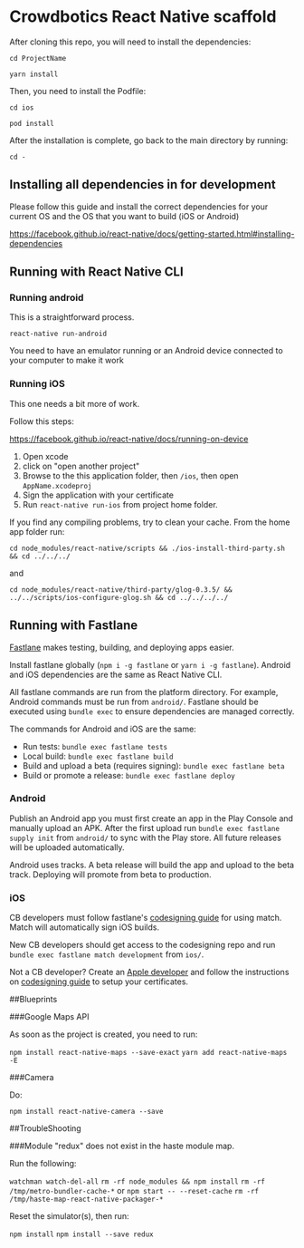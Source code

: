 # Crowdbotics React Native scaffold

After cloning this repo, you will need to install the dependencies:

`cd ProjectName`

`yarn install`

Then, you need to install the Podfile:

`cd ios`

`pod install`

After the installation is complete, go back to the main directory by running:

`cd -`

## Installing all dependencies in for development
Please follow this guide and install the correct dependencies for your current OS and the OS that you want to build (iOS or Android)

https://facebook.github.io/react-native/docs/getting-started.html#installing-dependencies

## Running with React Native CLI

### Running android
This is a straightforward process.

`react-native run-android`

You need to have an emulator running or an Android device connected to your computer to make it work

### Running iOS
This one needs a bit more of work.

Follow this steps:

https://facebook.github.io/react-native/docs/running-on-device

1) Open xcode
2) click on "open another project"
3) Browse to the this application folder, then `/ios`, then open `AppName.xcodeproj`
4) Sign the application with your certificate
5) Run `react-native run-ios` from project home folder.

If you find any compiling problems, try to clean your cache. From the home app folder run:

`cd node_modules/react-native/scripts && ./ios-install-third-party.sh && cd ../../../`

and

`cd node_modules/react-native/third-party/glog-0.3.5/ && ../../scripts/ios-configure-glog.sh && cd ../../../../`

## Running with Fastlane

[Fastlane](https://fastlane.tools/) makes testing, building, and deploying apps
easier.

Install fastlane globally (`npm i -g fastlane` or `yarn i -g fastlane`).
Android and iOS dependencies are the same as React Native CLI.

All fastlane commands are run from the platform directory. For example, Android
commands must be run from `android/`. Fastlane should be executed using `bundle
exec` to ensure dependencies are managed correctly.

The commands for Android and iOS are the same:

* Run tests: `bundle exec fastlane tests`
* Local build: `bundle exec fastlane build`
* Build and upload a beta (requires signing): `bundle exec fastlane beta`
* Build or promote a release: `bundle exec fastlane deploy`

### Android

Publish an Android app you must first create an app in the Play Console and
manually upload an APK. After the first upload run `bundle exec fastlane supply
init` from `android/` to sync with the Play store. All future releases will be
uploaded automatically.

Android uses tracks. A beta release will build the app and upload to the beta
track. Deploying will promote from beta to production.

### iOS

CB developers must follow fastlane's [codesigning guide](https://codesigning.guide/) for using match.
Match will automatically sign iOS builds.

New CB developers should get access to the codesigning repo and run `bundle
exec fastlane match development` from `ios/`.

Not a CB developer? Create an [Apple developer](https://developer.apple.com)
and follow the instructions on [codesigning guide](https://codesigning.guide/)
to setup your certificates.

##Blueprints

###Google Maps API

As soon as the project is created, you need to run:

`npm install react-native-maps --save-exact`
`yarn add react-native-maps -E`

###Camera

Do:

`npm install react-native-camera --save`

##TroubleShooting

###Module "redux" does not exist in the haste module map.

Run the following:

`watchman watch-del-all`
`rm -rf node_modules && npm install`
`rm -rf /tmp/metro-bundler-cache-*` or `npm start -- --reset-cache`
`rm -rf /tmp/haste-map-react-native-packager-*`

Reset the simulator(s), then run:

`npm install`
`npm install --save redux`
